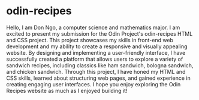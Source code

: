 # odin-recipes

Hello, I am Don Ngo, a computer science and mathematics major. I am excited to present my submission for the Odin Project's odin-recipes HTML and CSS project. This project showcases my skills in front-end web development and my ability to create a responsive and visually appealing website. By designing and implementing a user-friendly interface, I have successfully created a platform that allows users to explore a variety of sandwich recipes, including classics like ham sandwich, bologna sandwich, and chicken sandwich. Through this project, I have honed my HTML and CSS skills, learned about structuring web pages, and gained experience in creating engaging user interfaces. I hope you enjoy exploring the Odin Recipes website as much as I enjoyed building it!
